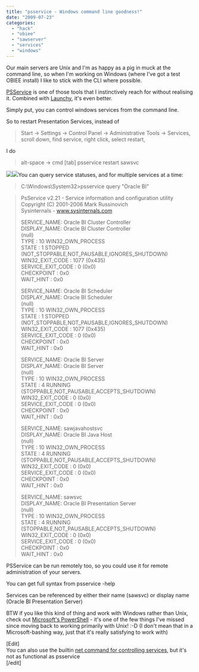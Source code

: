 ```yaml
---
title: "psservice - Windows command line goodness!"
date: "2009-07-23"
categories: 
  - "hack"
  - "obiee"
  - "sawserver"
  - "services"
  - "windows"
---
```


Our main servers are Unix and I'm as happy as a pig in muck at the command line, so when I'm working on Windows (where I've got a test OBIEE install) I like to stick with the CLI where possible.  
  
[PSService](http://technet.microsoft.com/en-us/sysinternals/bb897542.aspx) is one of those tools that I instinctively reach for without realising it. Combined with [Launchy](http://www.launchy.net/), it's even better.  
  
Simply put, you can control windows services from the command line.  
  
So to restart Presentation Services, instead of  

> Start -> Settings -> Control Panel -> Administrative Tools -> Services, scroll down, find service, right click, select restart,  

I do  

> alt-space -> cmd \[tab\] psservice restart sawsvc

[![](/images/rnm1978/psservice1.png)](http://1.bp.blogspot.com/_RCx_EVJpczQ/SmiW7L0eSRI/AAAAAAAAGcw/DMT4ttHX0GE/s1600/psservice1.png)[![](/images/rnm1978/psservice2.png)](http://3.bp.blogspot.com/_RCx_EVJpczQ/SmiXz69ZuQI/AAAAAAAAGc4/Bcba2LmxvdY/s1600/psservice2.png)You can query service statuses, and for multiple services at a time:  

> C:\\Windows\\System32>psservice query "Oracle BI"  

> PsService v2.21 - Service information and configuration utility  
> Copyright (C) 2001-2006 Mark Russinovich  
> Sysinternals - www.sysinternals.com  
>   
> SERVICE\_NAME: Oracle BI Cluster Controller  
> DISPLAY\_NAME: Oracle BI Cluster Controller  
> (null)  
> TYPE              : 10 WIN32\_OWN\_PROCESS  
> STATE             : 1  STOPPED  
>                     (NOT\_STOPPABLE,NOT\_PAUSABLE,IGNORES\_SHUTDOWN)  
> WIN32\_EXIT\_CODE   : 1077 (0x435)  
> SERVICE\_EXIT\_CODE : 0  (0x0)  
> CHECKPOINT        : 0x0  
> WAIT\_HINT         : 0x0  
>   
> SERVICE\_NAME: Oracle BI Scheduler  
> DISPLAY\_NAME: Oracle BI Scheduler  
> (null)  
> TYPE              : 10 WIN32\_OWN\_PROCESS  
> STATE             : 1  STOPPED  
>                     (NOT\_STOPPABLE,NOT\_PAUSABLE,IGNORES\_SHUTDOWN)  
> WIN32\_EXIT\_CODE   : 1077 (0x435)  
> SERVICE\_EXIT\_CODE : 0  (0x0)  
> CHECKPOINT        : 0x0  
> WAIT\_HINT         : 0x0  
>   
> SERVICE\_NAME: Oracle BI Server  
> DISPLAY\_NAME: Oracle BI Server  
> (null)  
> TYPE              : 10 WIN32\_OWN\_PROCESS  
> STATE             : 4  RUNNING  
>                     (STOPPABLE,NOT\_PAUSABLE,ACCEPTS\_SHUTDOWN)  
> WIN32\_EXIT\_CODE   : 0  (0x0)  
> SERVICE\_EXIT\_CODE : 0  (0x0)  
> CHECKPOINT        : 0x0  
> WAIT\_HINT         : 0x0  
>   
> SERVICE\_NAME: sawjavahostsvc  
> DISPLAY\_NAME: Oracle BI Java Host  
> (null)  
> TYPE              : 10 WIN32\_OWN\_PROCESS  
> STATE             : 4  RUNNING  
>                     (STOPPABLE,NOT\_PAUSABLE,ACCEPTS\_SHUTDOWN)  
> WIN32\_EXIT\_CODE   : 0  (0x0)  
> SERVICE\_EXIT\_CODE : 0  (0x0)  
> CHECKPOINT        : 0x0  
> WAIT\_HINT         : 0x0  
>   
> SERVICE\_NAME: sawsvc  
> DISPLAY\_NAME: Oracle BI Presentation Server  
> (null)  
> TYPE              : 10 WIN32\_OWN\_PROCESS  
> STATE             : 4  RUNNING  
>                     (STOPPABLE,NOT\_PAUSABLE,ACCEPTS\_SHUTDOWN)  
> WIN32\_EXIT\_CODE   : 0  (0x0)  
> SERVICE\_EXIT\_CODE : 0  (0x0)  
> CHECKPOINT        : 0x0  
> WAIT\_HINT         : 0x0

PSService can be run remotely too, so you could use it for remote administration of your servers.  
  
You can get full syntax from psservice -help  
  
Services can be referenced by either their name (sawsvc) or display name (Oracle BI Presentation Server)  
  
BTW if you like this kind of thing and work with Windows rather than Unix, check out [Microsoft's PowerShell](http://www.microsoft.com/windowsserver2003/technologies/management/powershell/default.mspx) - it's one of the few things I've missed since moving back to working primarily with Unix! :-D (I don't mean that in a Microsoft-bashing way, just that it's really satisfying to work with)  
  
\[Edit\]  
You can also use the builtin [net command for controlling services](http://technet.microsoft.com/en-us/library/cc736564%28WS.10%29.aspx#BKMK_cmd), but it's not as functional as psservice  
\[/edit\]
